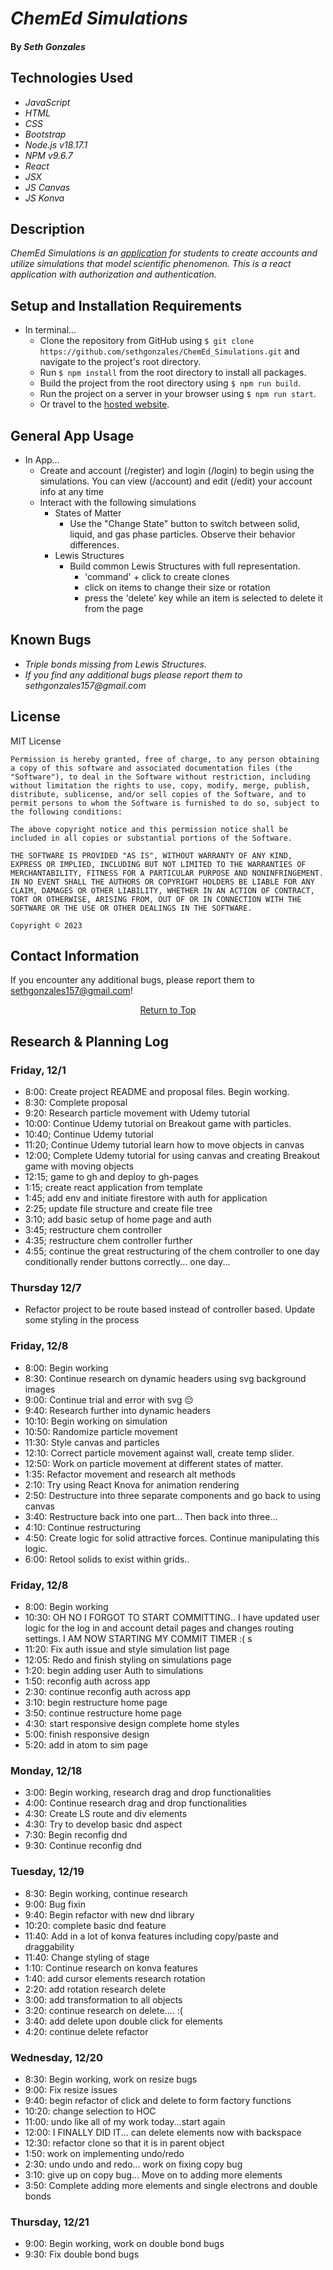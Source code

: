 # _ChemEd Simulations_

#### By _**Seth Gonzales**_

## Technologies Used

- _JavaScript_
- _HTML_
- _CSS_
- _Bootstrap_
- _Node.js v18.17.1_
- _NPM v9.6.7_
- _React_
- _JSX_
- _JS Canvas_
- _JS Konva_


## Description

_ChemEd Simulations is an [application](https://github.com/sethgonzales/ChemEd_Simulations/) for students to create accounts and utilize simulations that model scientific phenomenon. This is a react application with authorization and authentication._

## Setup and Installation Requirements

* In terminal...
  * Clone the repository from GitHub using `$ git clone https://github.com/sethgonzales/ChemEd_Simulations.git` and navigate to the project's root directory.
  * Run `$ npm install` from the root directory to install all packages.
  * Build the project from the root directory using `$ npm run build`.
  * Run the project on a server in your browser using `$ npm run start`.
  * Or travel to the [hosted website](https://chemed-6a31a.web.app/).

## General App Usage
  * In App...
    * Create and account (/register) and login (/login) to begin using the simulations. You can view (/account) and edit (/edit) your account info at any time
    * Interact with the following simulations
      * States of Matter
        * Use the "Change State" button to switch between solid, liquid, and gas phase particles. Observe their behavior differences.
      * Lewis Structures
        * Build common Lewis Structures with full representation.
          * 'command' + click to create clones 
          * click on items to change their size or rotation
          * press the 'delete' key while an item is selected to delete it from the page

## Known Bugs

- _Triple bonds missing from Lewis Structures._
- _If you find any additional bugs please report them to sethgonzales157@gmail.com_

## License

MIT License

```
Permission is hereby granted, free of charge, to any person obtaining a copy of this software and associated documentation files (the "Software"), to deal in the Software without restriction, including without limitation the rights to use, copy, modify, merge, publish, distribute, sublicense, and/or sell copies of the Software, and to permit persons to whom the Software is furnished to do so, subject to the following conditions:

The above copyright notice and this permission notice shall be included in all copies or substantial portions of the Software.

THE SOFTWARE IS PROVIDED "AS IS", WITHOUT WARRANTY OF ANY KIND, EXPRESS OR IMPLIED, INCLUDING BUT NOT LIMITED TO THE WARRANTIES OF MERCHANTABILITY, FITNESS FOR A PARTICULAR PURPOSE AND NONINFRINGEMENT. IN NO EVENT SHALL THE AUTHORS OR COPYRIGHT HOLDERS BE LIABLE FOR ANY CLAIM, DAMAGES OR OTHER LIABILITY, WHETHER IN AN ACTION OF CONTRACT, TORT OR OTHERWISE, ARISING FROM, OUT OF OR IN CONNECTION WITH THE SOFTWARE OR THE USE OR OTHER DEALINGS IN THE SOFTWARE.

Copyright © 2023
```

## Contact Information

If you encounter any additional bugs, please report them to sethgonzales157@gmail.com!

<p align="center"><a href="#">Return to Top</a></p>


## Research & Planning Log
### Friday, 12/1
* 8:00: Create project README and proposal files. Begin working.
* 8:30: Complete proposal
* 9:20: Research particle movement with Udemy tutorial
* 10:00: Continue Udemy tutorial on Breakout game with particles.
* 10:40; Continue Udemy tutorial 
* 11:20; Continue Udemy tutorial learn how to move objects in canvas
* 12:00; Complete Udemy tutorial for using canvas and creating Breakout game with moving objects
* 12:15; game to gh and deploy to gh-pages
* 1:15; create react application from template
* 1:45; add env and initiate firestore with auth for application
* 2:25; update file structure and create file tree
* 3:10; add basic setup of home page and auth
* 3:45; restructure chem controller
* 4:35; restructure chem controller further
* 4:55; continue the great restructuring of the chem controller to one day conditionally render buttons correctly... one day...

### Thursday 12/7
* Refactor project to be route based instead of controller based. Update some styling in the process

### Friday, 12/8
* 8:00: Begin working
* 8:30: Continue research on dynamic headers using svg background images
* 9:00: Continue trial and error with svg 😔
* 9:40: Research further into dynamic headers
* 10:10: Begin working on simulation
* 10:50: Randomize particle movement
* 11:30: Style canvas and particles
* 12:10: Correct particle movement against wall, create temp slider.
* 12:50: Work on particle movement at different states of matter.
* 1:35: Refactor movement and research alt methods
* 2:10: Try using React Knova for animation rendering
* 2:50: Destructure into three separate components and go back to using canvas
* 3:40: Restructure back into one part... Then back into three...
* 4:10: Continue restructuring
* 4:50: Create logic for solid attractive forces. Continue manipulating this logic.
* 6:00: Retool solids to exist within grids..

### Friday, 12/8
* 8:00: Begin working
* 10:30: OH NO I FORGOT TO START COMMITTING.. I have updated user logic for the log in and account detail pages and changes routing settings. I AM NOW STARTING MY COMMIT TIMER :( s
* 11:20: Fix auth issue and style simulation list page 
* 12:05: Redo and finish styling on simulations page 
* 1:20: begin adding user Auth to simulations 
* 1:50: reconfig auth across app 
* 2:30: continue reconfig auth across app 
* 3:10: begin restructure home page
* 3:50: continue restructure home page
* 4:30: start responsive design complete home styles
* 5:00: finish responsive design
* 5:20: add in atom to sim page

### Monday, 12/18
* 3:00: Begin working, research drag and drop functionalities
* 4:00: Continue research drag and drop functionalities
* 4:30: Create LS route and div elements
* 4:30: Try to develop basic dnd aspect
* 7:30: Begin reconfig dnd
* 9:30: Continue reconfig dnd

### Tuesday, 12/19
* 8:30: Begin working, continue research
* 9:00: Bug fixin
* 9:40: Begin refactor with new dnd library
* 10:20: complete basic dnd feature
* 11:40: Add in a lot of konva features including copy/paste and draggability
* 11:40: Change styling of stage 
* 1:10: Continue research on konva features
* 1:40: add cursor elements research rotation
* 2:20: add rotation research delete
* 3:00: add transformation to all objects
* 3:20: continue research on delete.... :(
* 3:40: add delete upon double click for elements
* 4:20: continue delete refactor

### Wednesday, 12/20
* 8:30: Begin working, work on resize bugs
* 9:00: Fix resize issues
* 9:40: begin refactor of click and delete to form factory functions
* 10:20: change selection to HOC
* 11:00: undo like all of my work today...start again
* 12:00: I FINALLY DID IT... can delete elements now with backspace
* 12:30: refactor clone so that it is in parent object
* 1:50: work on implementing undo/redo
* 2:30: undo undo and redo... work on fixing copy bug
* 3:10: give up on copy bug... Move on to adding more elements
* 3:50: Complete adding more elements and single electrons and double bonds

### Thursday, 12/21
* 9:00: Begin working, work on double bond bugs
* 9:30: Fix double bond bugs
